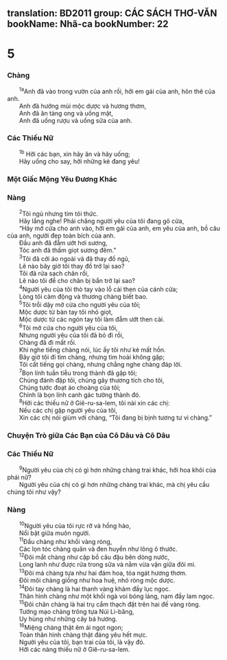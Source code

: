 translation: BD2011
group: CÁC SÁCH THƠ-VĂN
bookName: Nhã-ca 
bookNumber: 22
-------

<div class="title"><h1>5</h1><h3>Chàng</h3></div>
<span class="verse nha_5_1">  <sup>1a</sup>Anh đã vào trong vườn của anh rồi, hỡi em gái của anh, hôn thê của anh.<br/>  Anh đã hưởng mùi mộc dược và hương thơm,<br/>  Anh đã ăn tàng ong và uống mật,<br/>  Anh đã uống rượu và uống sữa của anh.<br/></span>
<div class="title"><h3>Các Thiếu Nữ</h3></div>
<span class="verse nha_5_1">  <sup>1b</sup> Hỡi các bạn, xin hãy ăn và hãy uống;<br/>  Hãy uống cho say, hỡi những kẻ đang yêu!<br/></span>
<div class="title"><h3>Một Giấc Mộng Yêu Ðương Khác</h3><h3>Nàng</h3></div>
<span class="verse nha_5_2">  <sup>2</sup>Tôi ngủ nhưng tim tôi thức.<br/>  Hãy lắng nghe! Phải chăng người yêu của tôi đang gõ cửa,<br/>  “Hãy mở cửa cho anh vào, hỡi em gái của anh, em yêu của anh, bồ câu của anh, người đẹp toàn bích của anh.<br/>  Ðầu anh đã đẫm ướt hơi sương,<br/>  Tóc anh đã thấm giọt sương đêm.”<br/></span>
<span class="verse nha_5_3">  <sup>3</sup>Tôi đã cởi áo ngoài và đã thay đồ ngủ,<br/>  Lẽ nào bây giờ tôi thay đồ trở lại sao?<br/>  Tôi đã rửa sạch chân rồi,<br/>  Lẽ nào tôi để cho chân bị bẩn trở lại sao?<br/></span>
<span class="verse nha_5_4">  <sup>4</sup>Người yêu của tôi thò tay vào lỗ cài then của cánh cửa;<br/>  Lòng tôi cảm động và thương chàng biết bao.<br/></span>
<span class="verse nha_5_5">  <sup>5</sup>Tôi trỗi dậy mở cửa cho người yêu của tôi;<br/>  Mộc dược từ bàn tay tôi nhỏ giọt,<br/>  Mộc dược từ các ngón tay tôi làm đẫm ướt then cài.<br/></span>
<span class="verse nha_5_6">  <sup>6</sup>Tôi mở cửa cho người yêu của tôi,<br/>  Nhưng người yêu của tôi đã bỏ đi rồi,<br/>  Chàng đã đi mất rồi.<br/>  Khi nghe tiếng chàng nói, lúc ấy tôi như kẻ mất hồn.<br/>  Bây giờ tôi đi tìm chàng, nhưng tìm hoài không gặp;<br/>  Tôi cất tiếng gọi chàng, nhưng chẳng nghe chàng đáp lời.<br/></span>
<span class="verse nha_5_7">  <sup>7</sup>Bọn lính tuần tiễu trong thành đã gặp tôi;<br/>  Chúng đánh đập tôi, chúng gây thương tích cho tôi,<br/>  Chúng tước đoạt áo choàng của tôi;<br/>  Chính là bọn lính canh gác tường thành đó.<br/></span>
<span class="verse nha_5_8">  <sup>8</sup>Hỡi các thiếu nữ ở Giê-ru-sa-lem, tôi nài xin các chị:<br/>  Nếu các chị gặp người yêu của tôi,<br/>  Xin các chị nói giùm với chàng, “Tôi đang bị bịnh tương tư vì chàng.”<br/></span>
<div class="title"><h3>Chuyện Trò giữa Các Bạn của Cô Dâu và Cô Dâu</h3><h3>Các Thiếu Nữ</h3></div>
<span class="verse nha_5_9">  <sup>9</sup>Người yêu của chị có gì hơn những chàng trai khác, hỡi hoa khôi của phái nữ?<br/>  Người yêu của chị có gì hơn những chàng trai khác, mà chị yêu cầu chúng tôi như vậy?<br/></span>
<div class="title"><h3>Nàng</h3></div>
<span class="verse nha_5_10">  <sup>10</sup>Người yêu của tôi rực rỡ và hồng hào,<br/>  Nổi bật giữa muôn người.<br/></span>
<span class="verse nha_5_11">  <sup>11</sup>Ðầu chàng như khối vàng ròng,<br/>  Các lọn tóc chàng quăn và đen huyền như lông ô thước.<br/></span>
<span class="verse nha_5_12">  <sup>12</sup>Ðôi mắt chàng như cặp bồ câu đậu bên dòng nước,<br/>  Long lanh như được rửa trong sữa và nằm vừa vặn giữa đôi mi.<br/></span>
<span class="verse nha_5_13">  <sup>13</sup>Ðôi má chàng tựa như hai đám hoa, tỏa ngát hương thơm.<br/>  Ðôi môi chàng giống như hoa huệ, nhỏ ròng mộc dược.<br/></span>
<span class="verse nha_5_14">  <sup>14</sup>Ðôi tay chàng là hai thanh vàng khảm đầy lục ngọc.<br/>  Thân hình chàng như một khối ngà voi bóng láng, nạm đầy lam ngọc.<br/></span>
<span class="verse nha_5_15">  <sup>15</sup>Ðôi chân chàng là hai trụ cẩm thạch đặt trên hai đế vàng ròng.<br/>  Tướng mạo chàng trông tựa Núi Li-băng,<br/>  Uy hùng như những cây bá hương.<br/></span>
<span class="verse nha_5_16">  <sup>16</sup>Miệng chàng thật êm ái ngọt ngon;<br/>  Toàn thân hình chàng thật đáng yêu hết mực.<br/>  Người yêu của tôi, bạn trai của tôi, là vậy đó.<br/>  Hỡi các nàng thiếu nữ ở Giê-ru-sa-lem.<br/></span>
